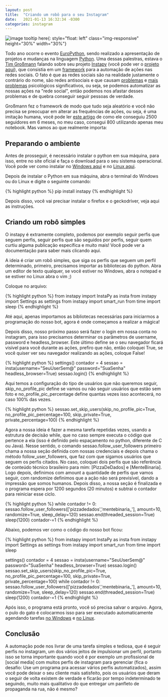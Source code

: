 ```yaml
---
layout: post
title:  "Criando um robô para o seu Instagram"
date:   2021-01-13 16:32:34 -0300
categories: instagram 
---
```


![image tooltip here](https://camo.githubusercontent.com/4cd0bf58a8cffad17820826a99facc2821a8c50d/68747470733a2f2f692e696d6775722e636f6d2f734a7a665a734c2e6a7067){: style="float: left" class="img-responsive" height="30%" width="30%"}

Todo ano ocorre o evento [EuroPython], sendo realizado a apresentação de projetos e mudanças na linguagem [Python]. Uma dessas palestras, estava o [Tim Großmann] falando sobre seu projeto [Instapy] (você pode ver o [projeto aqui]), que consistia em um [framework] para a automação de ações nas redes sociais. O fato é que as redes sociais são na realidade justamente o contrário do nome, são redes antisociais e que causam [problemas] e [mais problemas] psicológicos significativos, ou seja, se podemos automatizar as nossas ações na "rede social", então podemos nos afastar desses problemas e de quebra conseguir seguir pessoas de verdade.

Großmann fez o framework de modo que tudo seja aleatório e vocẽ não precisa se preocupar em alterar as frequências de ações, ou seja, é uma imitação humana, você pode ler [este artigo] de como ele conseguiu 2500 seguidores em 6 meses, no meu caso, consegui 800 utilizando apenas meu notebook. Mas vamos ao que realmente importa:

<h2>Preparando o ambiente</h2>

Antes de prosseguir, é necessário instalar o python em sua máquina, para isso, entre no site oficial e faça o download para o seu sistema operacional. Você pode ver como instalar no [Windows aqui] e no [Linux aqui].

Depois de instalar o Python em sua máquina, abra o terminal do Windows ou do Linux e digite o seguinte comando:

{% highlight python %}
pip install instapy
{% endhighlight %}

Depois disso, você vai precisar instalar o firefox e o geckodriver, veja aqui as instruções.

<h2>Criando um robô simples</h2>

O instapy é extramente completo, podemos por exemplo seguir perfis que seguem perfis, seguir perfis que são seguidos por perfis, seguir quem curtiu alguma publicação específica e muito mais! Você pode ver a documentação para saber mais clicando aqui.

A ideia é criar um robô simples, que siga os perfis que seguem um perfil determinado, primeiro, precisamos importar as bibliotecas do python. Abra um editor de texto qualquer, se você estiver no Windows, abra o notepad e se estiver no Linux abra o vim ;)

Coloque no arquivo:

{% highlight python %}
from instapy import InstaPy as insta
from instapy import Settings as settings
from instapy import smart_run
from time import sleep
{% endhighlight %}

Até aqui, apenas importamos as bibliotecas necessárias para iniciarmos a programação do nosso bot, agora é onde começamos a realizar a mágica!

Depois disso, nosso próximo passo será fazer o login em nossa conta no instagram, para isso precisamos determinar os parãmetros
de username, password e headless_browser. Este último define se o seu navegador ficará visível para você durante as ações,
prefiro que não, então coloquei True, se você quiser ver seu navegador realizando as ações, coloque False!

{% highlight python %}
settings()
contador = 4
sessao = insta(username="SeuUserSem@"
               password="SuaSenha"
               headless_browser=True)
sessao.login()
{% endhighlight %}

Aqui temos a configuração do tipo de usuários que não queremos seguir, skip_no_profile_pic define se vamos ou não
seguir usuários que estão sem foto e no_profile_pic_percentage define quantas vezes isso acontecerá, no caso 100% das vezes.

{% highlight python %}
sessao.set_skip_users(skip_no_profile_pic=True,
                      no_profile_pic_percentage=100,
                      skip_private=True,
                      private_percentage=100)
{% endhighlight %}

Agora a nossa ideia é fazer a mesma tarefa repetidas vezes, usando a estrutura de decisão while, que no caso
sempre executa o código que pertence a ela (isso é definido pelo espaçamento no python, diferente de C ou Java). Nesse sentido,
o comando sessao.follow_user_followers primeiro chama a nossa seção definida com nossas credenciais e depois chama o método
follow_user_followers, que faz com que sigamos usuários que seguem os perfis citados. No caso, coloquei dois perfis que são
referência de conteúdo técnico brasileiro para mim: [PizzaDeDados] e [MenteBinaria]. Logo depois, definimos com amount
a quantidade de perfis que vamos seguir, com randomize definimos que a ação não será previsível, dando a impressão que somos
humanos.
Depois disso, a nossa seção é finalizada e o programa espera por 1200 segundos (20 minutos) e subtrai o contador para reiniciar esse ciclo.

{% highlight python %}
while contador != 0:
    sessao.follow_user_followers(['pizzadedados','mentebinaria_'],
    amount=10,
    randomize=True,
    sleep_delay=120)
    sessao.end(threaded_session=True)
    sleep(1200)
    contador-=1
{% endhighlight %}

Abaixo, podemos ver como o código do nosso bot ficou:

{% highlight python %}
from instapy import InstaPy as insta
from instapy import Settings as settings
from instapy import smart_run
from time import sleep

settings()
contador = 4
sessao = insta(username="SeuUserSem@"
               password="SuaSenha"
               headless_browser=True)
sessao.login()
sessao.set_skip_users(skip_no_profile_pic=True,
                      no_profile_pic_percentage=100,
                      skip_private=True,
                      private_percentage=100)
while contador != 0:
    sessao.follow_user_followers(['pizzadedados','mentebinaria_'],
    amount=10,
    randomize=True,
    sleep_delay=120)
    sessao.end(threaded_session=True)
    sleep(1200)
    contador-=1
{% endhighlight %}

Após isso, o programa está pronto, você só precisa salvar o arquivo. Agora, o pulo do gato é colocarmos isso para ser executado automaticamente agendando tarefas [no Windows] e [no Linux].

<h2>Conclusão</h2>

A automação pode nos livrar de uma tarefa simples e tediosa, que é seguir perfis no instagram, 
um dos vários jeitos de impulsionar um perfil, portanto isso se torna importante
 quando você é por exemplo um profissional de [social media] com muitos perfis 
de instagram para gerenciar (fica o desafio: Use um programa pra acessar vários 
perfis automatizados), assim você pode deixar o seu cliente mais satisfeito, 
pois os usuários que deram o seguir de volta existem de verdade e 
ficarão por tempo indeterminado te seguindo, muito mais qualitativo do 
que entregar um panfleto de propaganda na rua, não é mesmo?


[EuroPython]: https://wiki.python.org/moin/EuroPython
[Python]: https://www.youtube.com/watch?v=uOgDa1rlqjE
[Tim Großmann]: https://twitter.com/timigrossmann
[instapy]: https://www.youtube.com/watch?v=bGJ41J5b_90
[projeto aqui]: https://github.com/timgrossmann/InstaPy
[framework]: https://pt.wikipedia.org/wiki/Framework
[problemas]: https://www.sciencedirect.com/science/article/abs/pii/S0924977X19313331
[mais problemas]: https://www.sciencedirect.com/science/article/pii/S0747563217300493
[este artigo]: https://medium.com/free-code-camp/my-open-source-instagram-bot-got-me-2-500-real-followers-for-5-in-server-costs-e40491358340
[Windows aqui]: https://python.org.br/instalacao-windows/
[Linux aqui]: https://python.org.br/instalacao-linux/
[no Windows]: https://youtu.be/WWWoFsaLjK8
[no Linux]: https://www.youtube.com/watch?v=zianAMUWlYA
